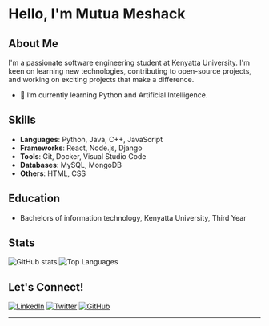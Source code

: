 # Hello, I'm Mutua Meshack

## About Me

I'm a passionate software engineering student at Kenyatta University. I'm keen on learning new technologies, contributing to open-source projects, and working on exciting projects that make a difference.

- 🌱 I’m currently learning Python and Artificial Intelligence.

## Skills

- **Languages**: Python, Java, C++, JavaScript
- **Frameworks**: React, Node.js, Django
- **Tools**: Git, Docker, Visual Studio Code
- **Databases**: MySQL, MongoDB
- **Others**: HTML, CSS

## Education

- Bachelors of information technology, Kenyatta University, Third Year

## Stats

![GitHub stats](https://github-readme-stats.vercel.app/api?username=Mutua-sr&show_icons=true&theme=transparent)
![Top Languages](https://github-readme-stats.vercel.app/api/top-langs/?username=Mutua-sr&layout=compact&theme=radical)

## Let's Connect!

[![LinkedIn](https://img.shields.io/badge/LinkedIn-Connect-blue)](https://www.linkedin.com/in/mutua-m-165217242/)
[![Twitter](https://img.shields.io/badge/Twitter-Follow-blue)](https://twitter.com/s2rMesh/)
[![GitHub](https://img.shields.io/badge/GitHub-Follow-blue)](https://github.com/Mutua-sr/)

---

